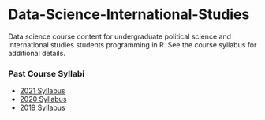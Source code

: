 # Data-Science-International-Studies 

Data science course content for undergraduate political science and international studies students programming in R. See the course syllabus for additional details.

### Past Course Syllabi 
- [2021 Syllabus](http://cfariss.com/documents/U-M_Data_Science_IntlStudies_Winter2021.pdf)
- [2020 Syllabus](http://cfariss.com/documents/U-M_Data_Science_IntlStudies_Winter2020.pdf)
- [2019 Syllabus](http://cfariss.com/documents/U-M_Data_Science_IntlStudies_Winter2010.pdf)
